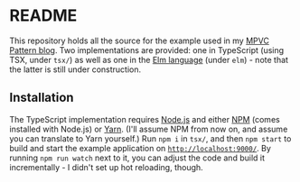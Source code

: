 # README

This repository holds all the source for the example used in my [MPVC Pattern blog](...).
Two implementations are provided: one in TypeScript (using TSX, under `tsx/`) as well as one in the [Elm language](http://elm-lang.org/) (under `elm`)
    - note that the latter is still under construction.


## Installation

The TypeScript implementation requires [Node.js](https://nodejs.org/) and either [NPM](https://www.npmjs.com/) (comes installed with Node.js) or [Yarn](https://yarnpkg.com/).
(I'll assume NPM from now on, and assume you can translate to Yarn yourself.)
Run `npm i` in `tsx/`, and then `npm start` to build and start the example application on [`http://localhost:9000/`](http://localhost:9000/).
By running `npm run watch` next to it, you can adjust the code and build it incrementally - I didn't set up hot reloading, though.

